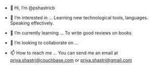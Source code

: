 - 👋 Hi, I’m @pshastricb


- 👀 I’m interested in ...
   Learning new technological tools, languages. Speaking effectively.

- 🌱 I’m currently learning ...
     To write good reviews on books
     
- 💞️ I’m looking to collaborate on ...
     
- 📫 How to reach me ...
  You can send me an email at priya.shastri@couchbase.com or priya.shastri@gmail.com

<!---
pshastricb/pshastricb is a ✨ special ✨ repository because its `README.md` (this file) appears on your GitHub profile.
You can click the Preview link to take a look at your changes.
--->
